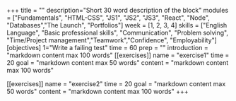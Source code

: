 +++
title = ""
description="Short 30 word description of the block"
modules = ["Fundamentals", "HTML-CSS", "JS1", "JS2", "JS3", "React", "Node", "Databases","The Launch", "Portfolios"]
week = [1, 2, 3, 4]
skills = ["English Language", "Basic professional skills", "Communication", "Problem solving", "Time/Project management","Teamwork","Confidence", "Employability"]
[objectives]
    1="Write a failing test"
time = 60
prep = ""
introduction = "markdown content max 100 words"
[[exercises]]
name = "exercise1"
time = 20
goal = "markdown content max 50 words"
content = "markdown content max 100 words"

[[exercises]]
name = "exercise2"
time = 20
goal = "markdown content max 50 words"
content = "markdown content max 100 words"
+++
